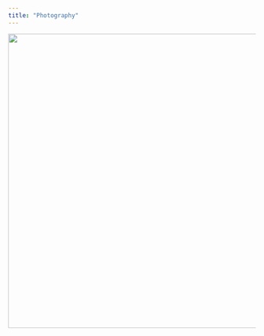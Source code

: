 ```yaml
---
title: "Photography"
---
```

<a data-flickr-embed="true" href="https://www.flickr.com/photos/194267665@N04" title=""><img src="https://live.staticflickr.com/65535/52163505886_7f36a23f87_z.jpg" width="800" height="600" alt=""></a><script async src="//embedr.flickr.com/assets/client-code.js" charset="utf-8"></script>